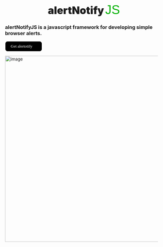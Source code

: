 <h1 style="    text-align: center; margin: .7rem 2rem; margin-left: 5vw; font-size: 2.1rem;  font-weight: 900;">alertNotify<span style="font-size: 2.6rem; font-weight: 100; padding-left: .25rem; color: #00b100; font-family: 'Lucida Sans', 'Lucida Sans Regular', 'Lucida Grande', 'Lucida Sans Unicode', Geneva, Verdana, sans-serif;">JS</span></h1>

<h3 style="text-align: left;">alertNotifyJS is a javascript framework for developing simple browser alerts.</h3>



<a href="https://alertnotify.pages.dev/#semi_container_02"><button style="    padding: .5rem 1.1rem; border-radius: 8px; border: 1px solid; font-family: Poppins ; background-color: #000000; color: #ffffff; transition: .3s ease-in-out;">Get alertotify 🔗<i class="fa fa-angle-double-down" aria-hidden="true"></i></button></a>


<img width="946" height="611" alt="image" src="https://github.com/user-attachments/assets/7808883b-f318-4546-b86c-293db17e1000" />



